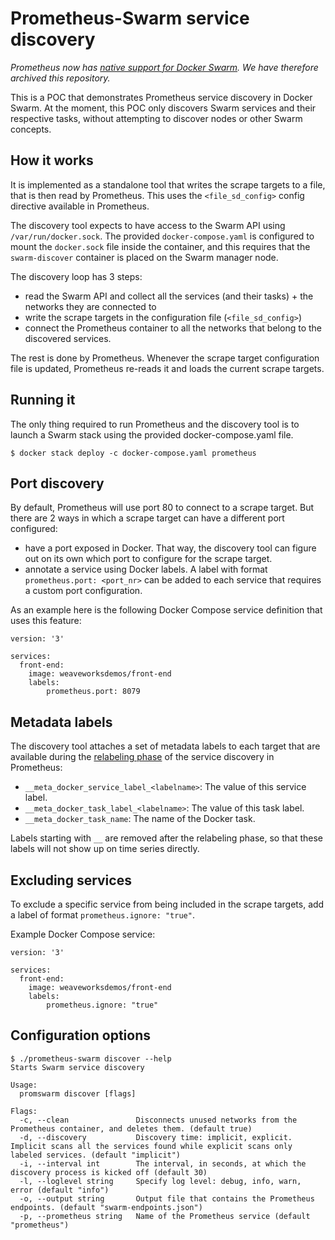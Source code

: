 # Prometheus-Swarm service discovery

*Prometheus now has [native support for Docker Swarm](https://prometheus.io/docs/prometheus/2.20/configuration/configuration/#dockerswarm_sd_config). We have therefore archived this repository.*

This is a POC that demonstrates Prometheus service discovery in Docker Swarm. At the moment, this POC only discovers Swarm services and their respective tasks, without attempting to discover nodes or other Swarm concepts.

## How it works

It is implemented as a standalone tool that writes the scrape targets to a file, that is then read by Prometheus. This uses the `<file_sd_config>` config
directive available in Prometheus.

The discovery tool expects to have access to the Swarm API using `/var/run/docker.sock`. The provided `docker-compose.yaml`
is configured to mount the `docker.sock` file inside the container, and this requires that the `swarm-discover` container
is placed on the Swarm manager node.

The discovery loop has 3 steps:
* read the Swarm API and collect all the services (and their tasks) + the networks they are connected to
* write the scrape targets in the configuration file (`<file_sd_config>`)
* connect the Prometheus container to all the networks that belong to the discovered services.

The rest is done by Prometheus. Whenever the scrape target configuration file is updated, Prometheus re-reads it and loads the current scrape targets.

## Running it

The only thing required to run Prometheus and the discovery tool is to launch a Swarm stack using the provided docker-compose.yaml
file.

```
$ docker stack deploy -c docker-compose.yaml prometheus
```

## Port discovery

By default, Prometheus will use port 80 to connect to a scrape target. But there are 2 ways in which a scrape target can have a different port configured:

* have a port exposed in Docker. That way, the discovery tool can figure out on its own which port to configure for the scrape target.
* annotate a service using Docker labels. A label with format `prometheus.port: <port_nr>` can be added to each service that requires a custom port configuration.

As an example here is the following Docker Compose service definition that uses this feature:

```
version: '3'

services:
  front-end:
    image: weaveworksdemos/front-end
    labels:
        prometheus.port: 8079
```

## Metadata labels

The discovery tool attaches a set of metadata labels to each target that are available during the [relabeling phase](https://prometheus.io/docs/operating/configuration/#<relabel_config>) of the service discovery in Prometheus:

* `__meta_docker_service_label_<labelname>`: The value of this service label.
* `__meta_docker_task_label_<labelname>`: The value of this task label.
* `__meta_docker_task_name`: The name of the Docker task.

Labels starting with `__` are removed after the relabeling phase, so that these labels will not show up on time series directly.

## Excluding services

To exclude a specific service from being included in the scrape targets, add a label of format `prometheus.ignore: "true"`.

Example Docker Compose service:

```
version: '3'

services:
  front-end:
    image: weaveworksdemos/front-end
    labels:
        prometheus.ignore: "true"
```

## Configuration options

```
$ ./prometheus-swarm discover --help
Starts Swarm service discovery

Usage:
  promswarm discover [flags]

Flags:
  -c, --clean               Disconnects unused networks from the Prometheus container, and deletes them. (default true)
  -d, --discovery           Discovery time: implicit, explicit. Implicit scans all the services found while explicit scans only labeled services. (default "implicit")
  -i, --interval int        The interval, in seconds, at which the discovery process is kicked off (default 30)
  -l, --loglevel string     Specify log level: debug, info, warn, error (default "info")
  -o, --output string       Output file that contains the Prometheus endpoints. (default "swarm-endpoints.json")
  -p, --prometheus string   Name of the Prometheus service (default "prometheus")
```
